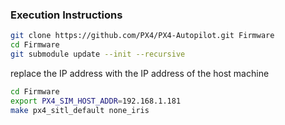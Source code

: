
### Execution Instructions
```bash
git clone https://github.com/PX4/PX4-Autopilot.git Firmware
cd Firmware
git submodule update --init --recursive
```


replace the IP address with the IP address of the host machine
```bash
cd Firmware
export PX4_SIM_HOST_ADDR=192.168.1.181
make px4_sitl_default none_iris
```